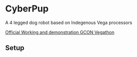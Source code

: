 # CyberPup
A 4 legged dog robot based on Indegenous Vega processors

[Official Working and demonstration GCON Vegathon](https://www.youtube.com/watch?v=BNVeU0yslkI)


## Setup

